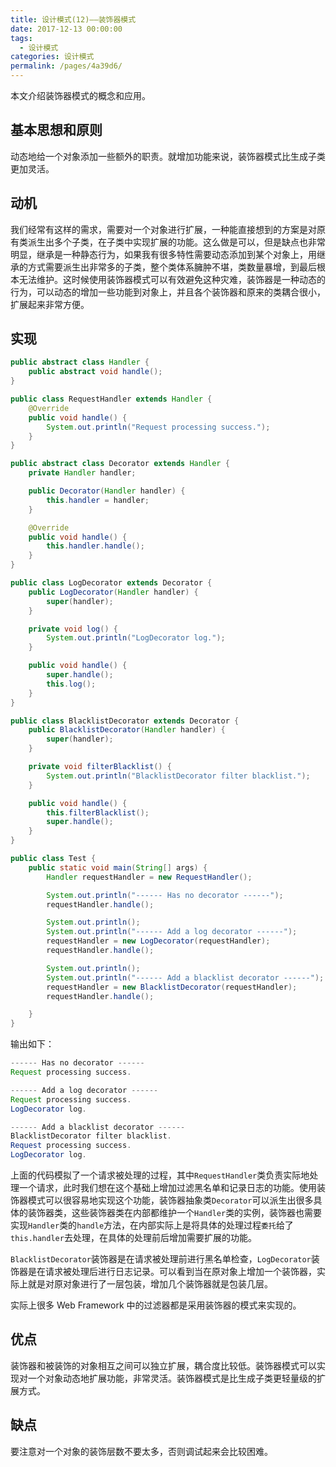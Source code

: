 ```yaml
---
title: 设计模式(12)——装饰器模式
date: 2017-12-13 00:00:00
tags: 
  - 设计模式
categories: 设计模式
permalink: /pages/4a39d6/
---
```


本文介绍装饰器模式的概念和应用。

<!--more-->

## 基本思想和原则

动态地给一个对象添加一些额外的职责。就增加功能来说，装饰器模式比生成子类更加灵活。

## 动机

我们经常有这样的需求，需要对一个对象进行扩展，一种能直接想到的方案是对原有类派生出多个子类，在子类中实现扩展的功能。这么做是可以，但是缺点也非常明显，继承是一种静态行为，如果我有很多特性需要动态添加到某个对象上，用继承的方式需要派生出非常多的子类，整个类体系臃肿不堪，类数量暴增，到最后根本无法维护。这时候使用装饰器模式可以有效避免这种灾难，装饰器是一种动态的行为，可以动态的增加一些功能到对象上，并且各个装饰器和原来的类耦合很小，扩展起来非常方便。

## 实现

```Java
public abstract class Handler {
    public abstract void handle();
}

public class RequestHandler extends Handler {
    @Override
    public void handle() {
        System.out.println("Request processing success.");
    }
}

public abstract class Decorator extends Handler {
    private Handler handler;

    public Decorator(Handler handler) {
        this.handler = handler;
    }

    @Override
    public void handle() {
        this.handler.handle();
    }
}

public class LogDecorator extends Decorator {
    public LogDecorator(Handler handler) {
        super(handler);
    }

    private void log() {
        System.out.println("LogDecorator log.");
    }

    public void handle() {
        super.handle();
        this.log();
    }
}

public class BlacklistDecorator extends Decorator {
    public BlacklistDecorator(Handler handler) {
        super(handler);
    }

    private void filterBlacklist() {
        System.out.println("BlacklistDecorator filter blacklist.");
    }

    public void handle() {
        this.filterBlacklist();
        super.handle();
    }
}

public class Test {
    public static void main(String[] args) {
        Handler requestHandler = new RequestHandler();

        System.out.println("------ Has no decorator ------");
        requestHandler.handle();

        System.out.println();
        System.out.println("------ Add a log decorator ------");
        requestHandler = new LogDecorator(requestHandler);
        requestHandler.handle();

        System.out.println();
        System.out.println("------ Add a blacklist decorator ------");
        requestHandler = new BlacklistDecorator(requestHandler);
        requestHandler.handle();

    }
}
```

输出如下：

```Java
------ Has no decorator ------
Request processing success.

------ Add a log decorator ------
Request processing success.
LogDecorator log.

------ Add a blacklist decorator ------
BlacklistDecorator filter blacklist.
Request processing success.
LogDecorator log.
```

上面的代码模拟了一个请求被处理的过程，其中`RequestHandler`类负责实际地处理一个请求，此时我们想在这个基础上增加过滤黑名单和记录日志的功能。使用装饰器模式可以很容易地实现这个功能，装饰器抽象类`Decorator`可以派生出很多具体的装饰器类，这些装饰器类在内部都维护一个`Handler`类的实例，装饰器也需要实现`Handler`类的`handle`方法，在内部实际上是将具体的处理过程`委托`给了`this.handler`去处理，在具体的处理前后增加需要扩展的功能。

`BlacklistDecorator`装饰器是在请求被处理前进行黑名单检查，`LogDecorator`装饰器是在请求被处理后进行日志记录。可以看到当在原对象上增加一个装饰器，实际上就是对原对象进行了一层包装，增加几个装饰器就是包装几层。

实际上很多 Web Framework 中的过滤器都是采用装饰器的模式来实现的。

## 优点

装饰器和被装饰的对象相互之间可以独立扩展，耦合度比较低。装饰器模式可以实现对一个对象动态地扩展功能，非常灵活。装饰器模式是比生成子类更轻量级的扩展方式。

## 缺点

要注意对一个对象的装饰层数不要太多，否则调试起来会比较困难。
